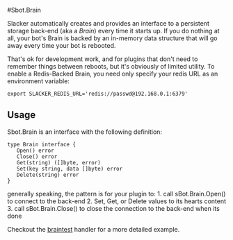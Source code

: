 #Sbot.Brain

Slacker automatically creates and provides an interface to a persistent storage
back-end (aka a *Brain*) every time it starts up. If you do nothing at all,
your bot's Brain is backed by an in-memory data structure that will go away
every time your bot is rebooted.

That's ok for development work, and for plugins that don't need to remember
things between reboots, but it's obviously of limited utility. To enable a
Redis-Backed Brain, you need only specify your redis URL as an environment
variable: 

`export SLACKER_REDIS_URL='redis://passwd@192.168.0.1:6379'`

## Usage
Sbot.Brain is an interface with the following definition: 

```
type Brain interface {
   Open() error
   Close() error
   Get(string) ([]byte, error)
   Set(key string, data []byte) error
   Delete(string) error
}
```
generally speaking, the pattern is for your plugin to:
	1. call sBot.Brain.Open() to connect to the back-end
   2. Set, Get, or Delete values to its hearts content
	3. call sBot.Brain.Close() to close the connection to the back-end when its done

Checkout the [braintest](/handlers/braintest.go) handler for a more detailed example. 
